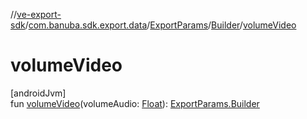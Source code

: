 //[ve-export-sdk](../../../../index.md)/[com.banuba.sdk.export.data](../../index.md)/[ExportParams](../index.md)/[Builder](index.md)/[volumeVideo](volume-video.md)

# volumeVideo

[androidJvm]\
fun [volumeVideo](volume-video.md)(volumeAudio: [Float](https://kotlinlang.org/api/latest/jvm/stdlib/kotlin/-float/index.html)): [ExportParams.Builder](index.md)
